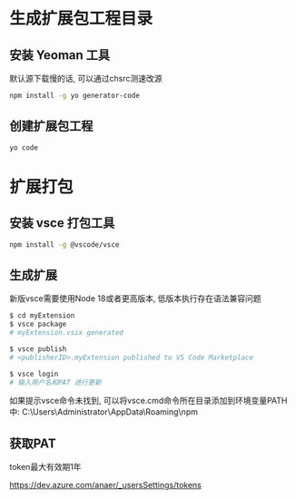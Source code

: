 
# 生成扩展包工程目录

## 安装 Yeoman 工具

默认源下载慢的话, 可以通过chsrc测速改源

```Bash
npm install -g yo generator-code
```

## 创建扩展包工程

```bash
yo code
```

# 扩展打包

## 安装 vsce 打包工具

```bash
npm install -g @vscode/vsce
```

## 生成扩展
新版vsce需要使用Node 18或者更高版本, 低版本执行存在语法兼容问题

```bash
$ cd myExtension
$ vsce package
# myExtension.vsix generated

$ vsce publish
# <publisherID>.myExtension published to VS Code Marketplace

$ vsce login
# 输入用户名和PAT 进行更新
```

如果提示vsce命令未找到, 可以将vsce.cmd命令所在目录添加到环境变量PATH中: C:\Users\Administrator\AppData\Roaming\npm

## 获取PAT
token最大有效期1年

https://dev.azure.com/anaer/_usersSettings/tokens

